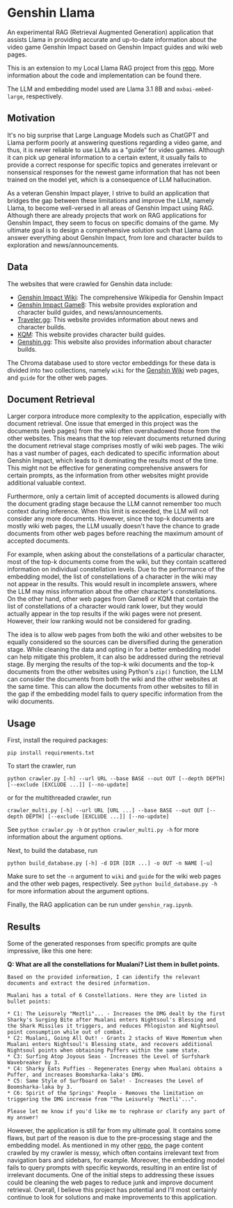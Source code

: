 # Genshin Llama

An experimental RAG (Retrieval Augmented Generation) application that assists Llama in providing accurate and up-to-date information about the video game Genshin Impact based on Genshin Impact guides and wiki web pages.

This is an extension to my Local Llama RAG project from this [repo](https://github.com/jian-li1/local-llama-rag). More information about the code and implementation can be found there.

The LLM and embedding model used are Llama 3.1 8B and ``mxbai-embed-large``, respectively.

## Motivation

It's no big surprise that Large Language Models such as ChatGPT and Llama perform poorly at answering questions regarding a video game, and thus, it is never reliable to use LLMs as a "guide" for video games. Although it can pick up general information to a certain extent, it usually fails to provide a correct response for specific topics and generates irrelevant or nonsensical responses for the newest game information that has not been trained on the model yet, which is a consequence of LLM hallucination. 

As a veteran Genshin Impact player, I strive to build an application that bridges the gap between these limitations and improve the LLM, namely Llama, to become well-versed in all areas of Genshin Impact using RAG. Although there are already projects that work on RAG applications for Genshin Impact, they seem to focus on specific domains of the game. My ultimate goal is to design a comprehensive solution such that Llama can answer everything about Genshin Impact, from lore and character builds to exploration and news/announcements.

## Data

The websites that were crawled for Genshin data include:
- [Genshin Impact Wiki](https://genshin-impact.fandom.com/wiki/Genshin_Impact_Wiki): The comprehensive Wikipedia for Genshin Impact
- [Genshin Impact Game8](https://game8.co/games/Genshin-Impact): This website provides exploration and character build guides, and news/announcements.
- [Traveler.gg](https://traveler.gg/): This website provides information about news and character builds.
- [KQM](https://keqingmains.com/): This website provides character build guides.
- [Genshin.gg](https://genshin.gg/): This website also provides information about character builds.

The Chroma database used to store vector embeddings for these data is divided into two collections, namely ``wiki`` for the [Genshin Wiki](https://genshin-impact.fandom.com/wiki/Genshin_Impact_Wiki) web pages, and ``guide`` for the other web pages.

## Document Retrieval

Larger corpora introduce more complexity to the application, especially with document retrieval. One issue that emerged in this project was the documents (web pages) from the wiki often overshadowed those from the other websites. This means that the top relevant documents returned during the document retrieval stage comprises mostly of wiki web pages. The wiki has a vast number of pages, each dedicated to specific information about Genshin Impact, which leads to it dominating the results most of the time. This might not be effective for generating comprehensive answers for certain prompts, as the information from other websites might provide additional valuable context.

Furthermore, only a certain limit of accepted documents is allowed during the document grading stage because the LLM cannot remember too much context during inference. When this limit is exceeded, the LLM will not consider any more documents. However, since the top-k documents are mostly wiki web pages, the LLM usually doesn't have the chance to grade documents from other web pages before reaching the maximum amount of accepted documents.

For example, when asking about the constellations of a particular character, most of the top-k documents come from the wiki, but they contain scattered information on individual constellation levels. Due to the performance of the embedding model, the list of constellations of a character in the wiki may not appear in the results. This would result in incomplete answers, where the LLM may miss information about the other character's constellations. On the other hand, other web pages from Game8 or KQM that contain the list of constellations of a character would rank lower, but they would actually appear in the top results if the wiki pages were not present. However, their low ranking would not be considered for grading.

The idea is to allow web pages from both the wiki and other websites to be equally considered so the sources can be diversified during the generation stage. While cleaning the data and opting in for a better embedding model can help mitigate this problem, it can also be addressed during the retrieval stage. By merging the results of the top-k wiki documents and the top-k documents from the other websites using Python's ``zip()`` function, the LLM can consider the documents from both the wiki and the other websites at the same time. This can allow the documents from other websites to fill in the gap if the embedding model fails to query specific information from the wiki documents.

## Usage
First, install the required packages:
```
pip install requirements.txt
```

To start the crawler, run
```
python crawler.py [-h] --url URL --base BASE --out OUT [--depth DEPTH] [--exclude [EXCLUDE ...]] [--no-update]
```
or for the multithreaded crawler, run
```
crawler_multi.py [-h] --url URL [URL ...] --base BASE --out OUT [--depth DEPTH] [--exclude [EXCLUDE ...]] [--no-update]
```
See ``python crawler.py -h`` or ``python crawler_multi.py -h`` for more information about the argument options.

Next, to build the database, run
```
python build_database.py [-h] -d DIR [DIR ...] -o OUT -n NAME [-u]
```
Make sure to set the ``-n`` argument to ``wiki`` and ``guide`` for the wiki web pages and the other web pages, respectively. See ``python build_database.py -h`` for more information about the argument options.

Finally, the RAG application can be run under ``genshin_rag.ipynb``.

## Results

Some of the generated responses from specific prompts are quite impressive, like this one here:

**Q: What are all the constellations for Mualani? List them in bullet points.**
```
Based on the provided information, I can identify the relevant documents and extract the desired information.

Mualani has a total of 6 Constellations. Here they are listed in bullet points:

* C1: The Leisurely "Meztli"... - Increases the DMG dealt by the first Sharky's Surging Bite after Mualani enters Nightsoul's Blessing and the Shark Missiles it triggers, and reduces Phlogiston and Nightsoul point consumption while out of combat.
* C2: Mualani, Going All Out! - Grants 2 stacks of Wave Momentum when Mualani enters Nightsoul's Blessing state, and recovers additional Nightsoul points when obtaining Puffers within the same state.
* C3: Surfing Atop Joyous Seas - Increases the Level of Surfshark Wavebreaker by 3.
* C4: Sharky Eats Puffies - Regenerates Energy when Mualani obtains a Puffer, and increases Boomsharka-laka's DMG.
* C5: Same Style of Surfboard on Sale! - Increases the Level of Boomsharka-laka by 3.
* C6: Spirit of the Springs' People - Removes the limitation on triggering the DMG increase from "The Leisurely 'Meztli'...".

Please let me know if you'd like me to rephrase or clarify any part of my answer!
```

However, the application is still far from my ultimate goal. It contains some flaws, but part of the reason is due to the pre-processing stage and the embedding model. As mentioned in my other [repo](https://github.com/jian-li1/local-llama-rag?tab=readme-ov-file#future-improvements), the page content crawled by my crawler is messy, which often contains irrelevant text from navigation bars and sidebars, for example. Moreover, the embedding model fails to query prompts with specific keywords, resulting in an entire list of irrelevant documents. One of the initial steps to addressing these issues could be cleaning the web pages to reduce junk and improve document retrieval. Overall, I believe this project has potential and I'll most certainly continue to look for solutions and make improvements to this application.
